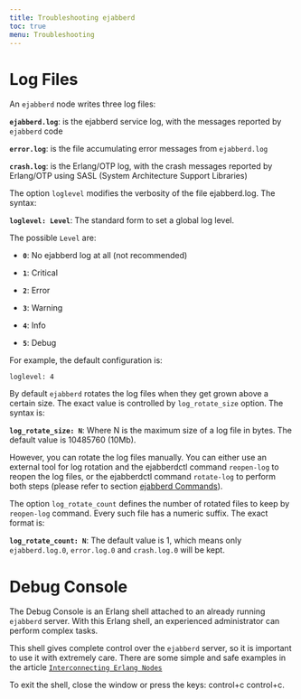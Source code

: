 ```yaml
---
title: Troubleshooting ejabberd
toc: true
menu: Troubleshooting
---
```


# Log Files

An `ejabberd` node writes three log files:

**`ejabberd.log`**:   is the ejabberd service log, with the messages reported by
	`ejabberd` code

**`error.log`**:   is the file accumulating error messages from `ejabberd.log`

**`crash.log`**:   is the Erlang/OTP log, with the crash messages reported by
	Erlang/OTP using SASL (System Architecture Support Libraries)

The option `loglevel` modifies the verbosity of the file ejabberd.log.
The syntax:

**`loglevel: Level`**:   The standard form to set a global log level.

The possible `Level` are:

* **`0`**:   No ejabberd log at all (not recommended)

* **`1`**:   Critical

* **`2`**:   Error

* **`3`**:   Warning

* **`4`**:   Info

* **`5`**:   Debug

For example, the default configuration is:

	loglevel: 4

By default `ejabberd` rotates the log files when they get grown above a
certain size. The exact value is controlled by `log_rotate_size` option.
The syntax is:

**`log_rotate_size: N`**:   Where N is the maximum size of a log file in bytes. The default
	value is 10485760 (10Mb).

However, you can rotate the log files manually. You can
either use an external tool for log rotation and the ejabberdctl command
`reopen-log` to reopen the log files, or the ejabberdctl command
`rotate-log` to perform both steps (please refer to section [ejabberd
Commands](/admin/guide/managing/#ejabberd-commands)).

The option `log_rotate_count` defines the number of rotated files to
keep by `reopen-log` command. Every such file has a numeric suffix. The
exact format is:

**`log_rotate_count: N`**:   The default value is 1, which means only `ejabberd.log.0`,
	`error.log.0` and `crash.log.0` will be kept.

# Debug Console

The Debug Console is an Erlang shell attached to an already running
`ejabberd` server. With this Erlang shell, an experienced administrator
can perform complex tasks.

This shell gives complete control over the `ejabberd` server, so it is
important to use it with extremely care. There are some simple and safe
examples in the article
[`Interconnecting Erlang Nodes`][1]

To exit the shell, close the window or press the keys: control+c
control+c.

[1]:	https://ejabberd.im/interconnect-erl-nodes
